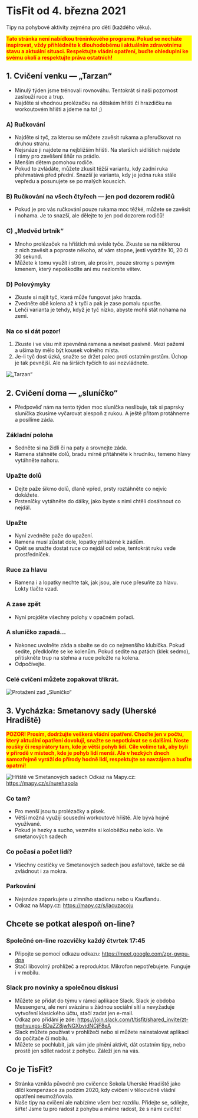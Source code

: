 # TisFit od 4. března 2021
Tipy na pohybové aktivity zejména pro děti (každého věku).

<strong style="color: red; background-color: yellow"><div style="color: red; background-color: yellow">Tato stránka není nabídkou tréninkového programu. Pokud se necháte inspirovat, vždy přihlédněte k&nbsp;dlouhodobému i&nbsp;aktuálním zdravotnímu stavu a&nbsp;aktuální situaci. Respektujte vládní opatření, buďte ohleduplní ke svému okolí a&nbsp;respektujte práva ostatních!</div></strong>

## 1. Cvičení venku &mdash; „Tarzan“
- Minulý týden jsme trénovali rovnováhu. Tentokrát si naši pozornost zaslouží ruce a&nbsp;trup.
- Najděte si vhodnou prolézačku na dětském hřišti či hrazdičku na workoutovém hřišti a&nbsp;jdeme na to! ;) 

### A) Ručkování
- Najděte si tyč, za kterou se můžete zavěsit rukama a&nbsp;přeručkovat na druhou stranu.
- Nejsnáze ji najdete na nejbližším hřišti. Na starších sídlištích najdete i&nbsp;rámy pro zavěšení šňůr na prádlo.
- Menším dětem pomohou rodiče.
- Pokud to zvládáte, můžete zkusit těžší variantu, kdy zadní ruka přehmatává před přední. Snazší je varianta, kdy je jedna ruka stále vepředu a&nbsp;posunujete se po malých kouscích.

### B) Ručkování na všech čtyřech &mdash; **jen pod dozorem rodičů**
- Pokud je pro vás ručkování pouze rukama moc těžké, můžete se zavěsit i&nbsp;nohama. Je to snazší, ale dělejte to jen pod dozorem rodičů!

### C) „Medvěd brtník“
- Mnoho prolézaček na hřištích má svislé tyče. Zkuste se na některou z&nbsp;nich zavěsit a&nbsp;poproste někoho, ať vám stopne, jesti vydržíte 10, 20 či 30 sekund.
- Můžete k&nbsp;tomu využít i&nbsp;strom, ale prosím, pouze stromy s&nbsp;pevným kmenem, který nepoškodíte ani mu nezlomíte větev.

### D) Polovýmyky
- Zkuste si najít tyč, která může fungovat jako hrazda.
- Zvedněte obě kolena až k&nbsp;tyči a&nbsp;pak je zase pomalu spusťte.
- Lehčí varianta je tehdy, když je tyč nízko, abyste mohli stát nohama na zemi.

### Na co si dát pozor!
1. Zkuste i&nbsp;ve visu mít zpevněná ramena a&nbsp;neviset pasivně. Mezi pažemi a&nbsp;ušima by mělo být kousek volného místa.
2. Je-li tyč dost úzká, snažte se držet palec proti ostatním prstům. Úchop je tak pevnější. Ale na širších tyčích to asi nezvládnete.

![„Tarzan“](obrazky/aktivita_tarzan.png)

## 2. Cvičení doma &mdash; „sluníčko“
- Předpověď nám na tento týden moc sluníčka neslibuje, tak si paprsky sluníčka zkusíme vyčarovat alespoň z&nbsp;rukou. A&nbsp;ještě přitom protáhneme a&nbsp;posílíme záda.

### Základní poloha
- Sedněte si na židli či na paty a&nbsp;srovnejte záda.
- Ramena stáhněte dolů, bradu mírně přitáhněte k&nbsp;hrudníku, temeno hlavy vytáhněte nahoru.

### Upažte dolů
- Dejte paže šikmo dolů, dlaně vpřed, prsty roztáhněte co nejvíc dokážete.
- Prsteníčky vytáhněte do dálky, jako byste s&nbsp;nimi chtěli dosáhnout co nejdál.

### Upažte
- Nyní zvedněte paže do upažení.
- Ramena musí zůstat dole, lopatky přitažené k&nbsp;zádům.
- Opět se snažte dostat ruce co nejdál od sebe, tentokrát ruku vede prostředníček.

### Ruce za hlavu
- Ramena i&nbsp;a&nbsp;lopatky nechte tak, jak jsou, ale ruce přesuňte za hlavu. Lokty tlačte vzad.

### A&nbsp;zase zpět
- Nyní projděte všechny polohy v&nbsp;opačném pořadí.

### A&nbsp;sluníčko zapadá...
- Nakonec uvolněte záda a&nbsp;sbalte se do co nejmenšího klubíčka. Pokud sedíte, předkloňte se ke kolenům. Pokud sedíte na patách (klek sedmo), přitiskněte trup na stehna a&nbsp;ruce položte na kolena.
- Odpočívejte.

### Celé cvičení můžete zopakovat třikrát.

![Protažení zad „Sluníčko“](obrazky/cvik_slunicko.png)

## 3. Vycházka: Smetanovy sady (Uherské Hradiště)

<strong style="color: red; background-color: yellow"><p style="color: red; background-color: yellow">POZOR! Prosím, dodržujte veškerá vládní opatření. Choďte jen v&nbsp;počtu, který aktuální opatření dovolují, snažte se nepotkávat se s&nbsp;dalšími. Noste roušky či respirátory tam, kde je větší pohyb lidí. Cíle volíme tak, aby byli v&nbsp;přírodě v&nbsp;místech, kde je pohyb lidí menší. Ale v&nbsp;hezkých dnech samozřejmě vyráží do přírody hodně lidí, respektujte se navzájem a&nbsp;buďte opatrní!</p></strong>

![Hřiště ve Smetanových sadech](mista/hriste-smetanovy-sady.jpg)
Odkaz na Mapy.cz: https://mapy.cz/s/nurehapola

### Co tam?
- Pro menší jsou tu prolézačky a&nbsp;písek.
- Větší možná využijí sousední workoutové hřiště. Ale bývá hojně využívané.
- Pokud je hezky a&nbsp;sucho, vezměte si koloběžku nebo kolo. Ve smetanových sadech

### Co počasí a&nbsp;počet lidí?
- Všechny cestičky ve Smetanových sadech jsou asfaltové, takže se dá zvládnout i za mokra.

### Parkování
- Nejsnáze zaparkujete u&nbsp;zimního stadionu nebo u&nbsp;Kauflandu.  
- Odkaz na Mapy.cz: https://mapy.cz/s/lacuzacoju

## Chcete se potkat alespoň on-line?

### Společné on-line rozcvičky každý čtvrtek 17:45
- Připojte se pomocí odkazu odkazu: https://meet.google.com/zpr-gwpu-dpa
- Stačí libovolný prohlížeč a&nbsp;reproduktor. Mikrofon nepotřebujete. Funguje i&nbsp;v&nbsp;mobilu.

### Slack pro novinky a společnou diskusi
- Můžete se přidat do týmu v rámci aplikace Slack. Slack je obdoba Messengeru, ale není svázána s&nbsp;žádnou sociální sítí a&nbsp;nevyžaduje vytvoření klasického účtu, stačí zadat jen e-mail.
- Odkaz pro přidání je zde: 
https://join.slack.com/t/tisfit/shared_invite/zt-mqhvuxps-BDaZZ8jwNGXbvjdNCjF8eA
- Slack můžete používat v&nbsp;prohlížeči nebo si můžete nainstalovat aplikaci do počítače či mobilu.
- Můžete se pochlubit, jak vám jde plnění aktivit, dát ostatním tipy, nebo prostě jen sdílet radost z&nbsp;pohybu. Záleží jen na vás.

## Co je TisFit?
* Stránka vznikla původně pro cvičence Sokola Uherské Hradiště jako dílčí kompenzace za podzim 2020, kdy cvičení v&nbsp;tělocvičně vládní opatření neumožňovala.
* Naše tipy na cvičení ale nabízíme všem bez rozdílu. Přidejte se, sdílejte, šiřte! Jsme tu pro radost z&nbsp;pohybu a&nbsp;máme radost, že s&nbsp;námi cvičíte!
